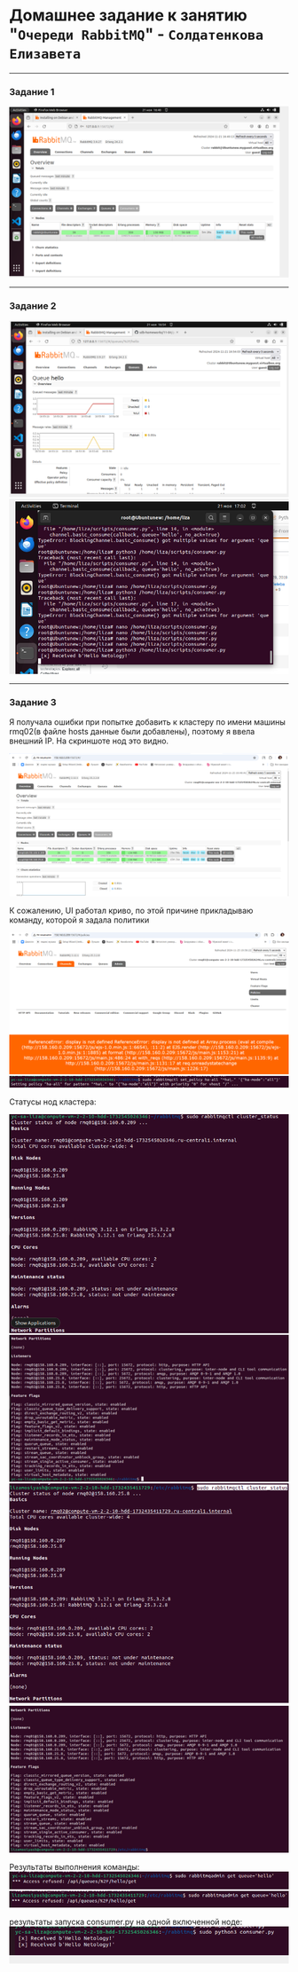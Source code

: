 # Домашнее задание к занятию "`Очереди RabbitMQ`" - `Солдатенкова Елизавета`

---

### Задание 1

![1](https://github.com/lizaMosiyash/sdb-04/blob/master/screenshots/1.PNG)


---

### Задание 2

![2_1](https://github.com/lizaMosiyash/sdb-04/blob/master/screenshots/2_1.PNG)
![2_2](https://github.com/lizaMosiyash/sdb-04/blob/master/screenshots/2_2.PNG)

---

### Задание 3

Я получала ошибки при попытке добавить к кластеру по имени машины rmq02(в файле hosts данные были добавлены), поэтому я ввела внешний IP. На скриншоте нод это видно.

![UI of cluster](https://github.com/lizaMosiyash/sdb-04/blob/master/screenshots/3_UI.PNG)

К сожалению, UI работал криво, по этой причине прикладываю команду, которой я задала политики

![UI_error](https://github.com/lizaMosiyash/sdb-04/blob/master/screenshots/3_policy_ui.PNG)
![policy_command](https://github.com/lizaMosiyash/sdb-04/blob/master/screenshots/3_command_for_policy.PNG)

Статусы нод кластера:

![1 node](https://github.com/lizaMosiyash/sdb-04/blob/master/screenshots/3_node1_status.PNG)
![1 node(1)](https://github.com/lizaMosiyash/sdb-04/blob/master/screenshots/1_node1(1)_status.PNG)
![2 node](https://github.com/lizaMosiyash/sdb-04/blob/master/screenshots/3_node2_status.PNG)
![2 node(1)](https://github.com/lizaMosiyash/sdb-04/blob/master/screenshots/3_node2(1)_status.PNG)

Результаты выполнения команды:
![1 node](https://github.com/lizaMosiyash/sdb-04/blob/master/screenshots/3_get_queue.PNG)
![2 node](https://github.com/lizaMosiyash/sdb-04/blob/master/screenshots/3_get_queue2.PNG)

результаты запуска consumer.py на одной включенной ноде:
![consumer.py](https://github.com/lizaMosiyash/sdb-04/blob/master/screenshots/3_hello.PNG)